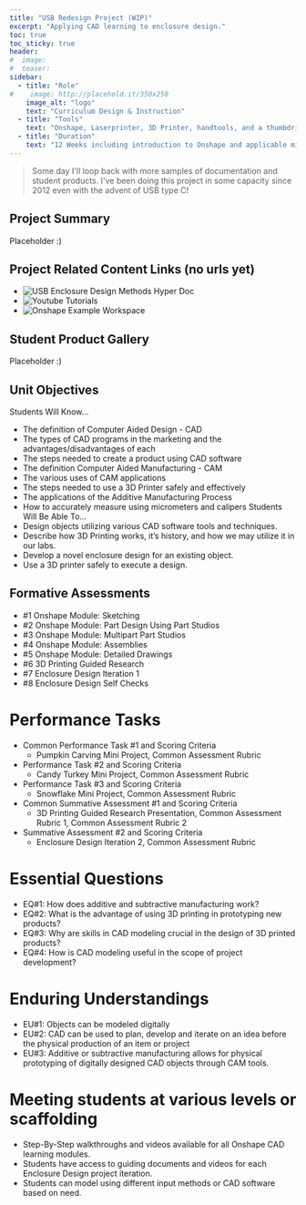 ```yaml
---
title: "USB Redesign Project (WIP)"
excerpt: "Applying CAD learning to enclosure design."
toc: true
toc_sticky: true
header:
#  image: 
#  teaser: 
sidebar:
  - title: "Role"
#    image: http://placehold.it/350x250
    image_alt: "logo"
    text: "Curriculum Design & Instruction"
  - title: "Tools"
    text: "Onshape, Laserprinter, 3D Printer, handtools, and a thumbdrive."
  - title: "Duration"
    text: "12 Weeks including introduction to Onshape and applicable mini-projects."
---
```


>Some day I'll loop back with more samples of documentation and student products. I've been doing this project in some capacity since 2012 even with the advent of USB type C!

## Project Summary

Placeholder :)

## Project Related Content Links (no urls yet)
- ![USB Enclosure Design Methods Hyper Doc](about:blank)
- ![Youtube Tutorials](about:blank)
- ![Onshape Example Workspace](about:blank)

## Student Product Gallery

Placeholder :)

## Unit Objectives
Students Will Know...
- The definition of Computer Aided Design - CAD
- The types of CAD programs in the marketing and the advantages/disadvantages of each
- The steps needed to create a product using CAD software 
- The definition Computer Aided Manufacturing - CAM 
- The various uses of CAM applications 
- The steps needed to use a 3D Printer safely and effectively
- The applications of the Additive Manufacturing Process
- How to accurately measure using micrometers and calipers
Students Will Be Able To...
- Design objects utilizing various CAD software tools and techniques.
- Describe how 3D Printing works, it’s history, and how we may utilize it in our labs.
- Develop a novel enclosure design for an existing object. 
- Use a 3D printer safely to execute a design.

## Formative Assessments
- #1 Onshape Module: Sketching
- #2 Onshape Module: Part Design Using Part Studios
- #3 Onshape Module: Multipart Part Studios
- #4 Onshape Module: Assemblies
- #5 Onshape Module: Detailed Drawings 
- #6 3D Printing Guided Research
- #7 Enclosure Design Iteration 1
- #8 Enclosure Design Self Checks

# Performance Tasks
- Common Performance Task #1 and Scoring Criteria
  - Pumpkin Carving Mini Project, Common Assessment Rubric
- Performance Task #2 and Scoring Criteria
  - Candy Turkey Mini Project, Common Assessment Rubric
- Performance Task #3 and Scoring Criteria
  - Snowflake Mini Project, Common Assessment Rubric
- Common Summative Assessment #1 and Scoring Criteria
  - 3D Printing Guided Research Presentation, Common Assessment Rubric 1, Common Assessment Rubric 2
- Summative Assessment #2 and Scoring Criteria
  - Enclosure Design Iteration 2, Common Assessment Rubric

# Essential Questions
- EQ#1: How does additive and subtractive manufacturing work?
- EQ#2: What is the advantage of using 3D printing in prototyping new products?
- EQ#3: Why are skills in CAD modeling crucial in the design of 3D printed products?
- EQ#4: How is CAD modeling useful in the scope of project development?

# Enduring Understandings
- EU#1: Objects can be modeled digitally
- EU#2: CAD can be used to plan, develop and iterate on an idea before the physical production of an item or project
- EU#3: Additive or subtractive manufacturing allows for physical prototyping of digitally designed CAD objects through CAM tools.

# Meeting students at various levels or scaffolding
- Step-By-Step walkthroughs and videos available for all Onshape CAD learning modules. 
- Students have access to guiding documents and videos for each Enclosure Design project iteration.
- Students can model using different input methods or CAD software based on need.



